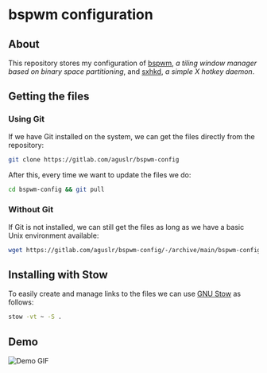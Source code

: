 # bspwm configuration

## About

This repository stores my configuration of [bspwm][bspwm], *a tiling window
manager based on binary space partitioning*, and [sxhkd][sxhkd], *a simple X
hotkey daemon*.

## Getting the files

### Using Git

If we have Git installed on the system, we can get the files directly from the
repository:

```sh
git clone https://gitlab.com/aguslr/bspwm-config
```

After this, every time we want to update the files we do:

```sh
cd bspwm-config && git pull
```

### Without Git

If Git is not installed, we can still get the files as long as we have a basic
Unix environment available:

```sh
wget https://gitlab.com/aguslr/bspwm-config/-/archive/main/bspwm-config-main.tar.gz -O - | tar -xzv --strip-components 1 --exclude={README.md,demo.gif}
```

## Installing with Stow

To easily create and manage links to the files we can use [GNU Stow][stow] as
follows:

```sh
stow -vt ~ -S .
```

## Demo

![Demo GIF](https://gitlab.com/aguslr/bspwm-config/raw/main/demo.gif "Demo")

[bspwm]: https://github.com/baskerville/bspwm
[sxhkd]: https://github.com/baskerville/sxhkd
[stow]: https://www.gnu.org/software/stow/
